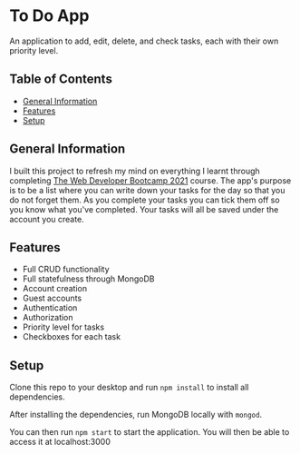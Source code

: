 # To Do App <!-- omit in toc -->

An application to add, edit, delete, and check tasks, each with their own priority level.

## Table of Contents <!-- omit in toc -->

  - [General Information](#general-information)
  - [Features](#features)
  - [Setup](#setup)

## General Information

I built this project to refresh my mind on everything I learnt through completing [The Web Developer Bootcamp 2021](https://www.udemy.com/course/the-web-developer-bootcamp) course. The app's purpose is to be a list where you can write down your tasks for the day so that you do not forget them. As you complete your tasks you can tick them off so you know what you've completed. Your tasks will all be saved under the account you create.

## Features

- Full CRUD functionality
- Full statefulness through MongoDB
- Account creation
- Guest accounts
- Authentication
- Authorization
- Priority level for tasks
- Checkboxes for each task

## Setup

Clone this repo to your desktop and run ```npm install``` to install all dependencies.

After installing the dependencies, run MongoDB locally with `mongod`.

You can then run ```npm start``` to start the application. You will then be able to access it at localhost:3000
